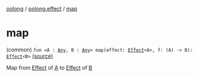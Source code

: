 [oolong](../index.md) / [oolong.effect](index.md) / [map](./map.md)

# map

(common) `fun <A : `[`Any`](https://kotlinlang.org/api/latest/jvm/stdlib/kotlin/-any/index.html)`, B : `[`Any`](https://kotlinlang.org/api/latest/jvm/stdlib/kotlin/-any/index.html)`> map(effect: `[`Effect`](../oolong/-effect.md)`<A>, f: (A) -> B): `[`Effect`](../oolong/-effect.md)`<B>` [(source)](https://github.com/oolong-kt/oolong/tree/master/oolong/src/commonMain/kotlin/oolong/effect/util.kt#L34)

Map from [Effect](../oolong/-effect.md) of [A](map.md#A) to [Effect](../oolong/-effect.md) of [B](map.md#B)

